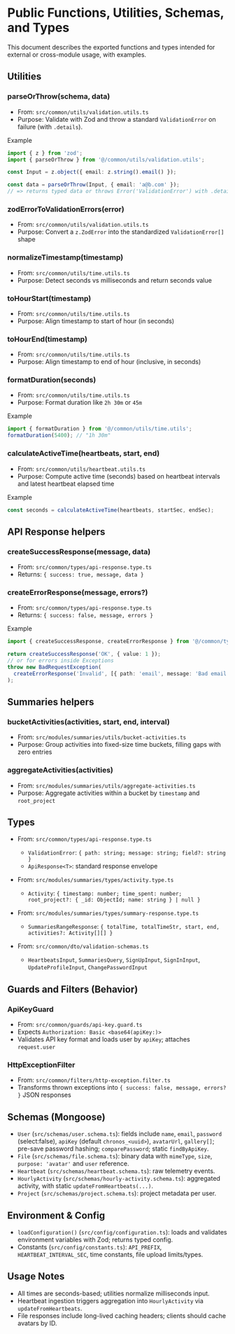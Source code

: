 # Public Functions, Utilities, Schemas, and Types

This document describes the exported functions and types intended for external or cross-module usage, with examples.

## Utilities

### parseOrThrow(schema, data)
- From: `src/common/utils/validation.utils.ts`
- Purpose: Validate with Zod and throw a standard `ValidationError` on failure (with `.details`).

Example
```ts
import { z } from 'zod';
import { parseOrThrow } from '@/common/utils/validation.utils';

const Input = z.object({ email: z.string().email() });

const data = parseOrThrow(Input, { email: 'a@b.com' });
// => returns typed data or throws Error('ValidationError') with .details
```

### zodErrorToValidationErrors(error)
- From: `src/common/utils/validation.utils.ts`
- Purpose: Convert a `z.ZodError` into the standardized `ValidationError[]` shape

### normalizeTimestamp(timestamp)
- From: `src/common/utils/time.utils.ts`
- Purpose: Detect seconds vs milliseconds and return seconds value

### toHourStart(timestamp)
- From: `src/common/utils/time.utils.ts`
- Purpose: Align timestamp to start of hour (in seconds)

### toHourEnd(timestamp)
- From: `src/common/utils/time.utils.ts`
- Purpose: Align timestamp to end of hour (inclusive, in seconds)

### formatDuration(seconds)
- From: `src/common/utils/time.utils.ts`
- Purpose: Format duration like `2h 30m` or `45m`

Example
```ts
import { formatDuration } from '@/common/utils/time.utils';
formatDuration(5400); // "1h 30m"
```

### calculateActiveTime(heartbeats, start, end)
- From: `src/common/utils/heartbeat.utils.ts`
- Purpose: Compute active time (seconds) based on heartbeat intervals and latest heartbeat elapsed time

Example
```ts
const seconds = calculateActiveTime(heartbeats, startSec, endSec);
```

## API Response helpers

### createSuccessResponse(message, data)
- From: `src/common/types/api-response.type.ts`
- Returns: `{ success: true, message, data }`

### createErrorResponse(message, errors?)
- From: `src/common/types/api-response.type.ts`
- Returns: `{ success: false, message, errors }`

Example
```ts
import { createSuccessResponse, createErrorResponse } from '@/common/types/api-response.type';

return createSuccessResponse('OK', { value: 1 });
// or for errors inside Exceptions
throw new BadRequestException(
  createErrorResponse('Invalid', [{ path: 'email', message: 'Bad email', field: 'email' }])
);
```

## Summaries helpers

### bucketActivities(activities, start, end, interval)
- From: `src/modules/summaries/utils/bucket-activities.ts`
- Purpose: Group activities into fixed-size time buckets, filling gaps with zero entries

### aggregateActivities(activities)
- From: `src/modules/summaries/utils/aggregate-activities.ts`
- Purpose: Aggregate activities within a bucket by `timestamp` and `root_project`

## Types

- From: `src/common/types/api-response.type.ts`
  - `ValidationError`: `{ path: string; message: string; field?: string }`
  - `ApiResponse<T>`: standard response envelope

- From: `src/modules/summaries/types/activity.type.ts`
  - `Activity`: `{ timestamp: number; time_spent: number; root_project?: { _id: ObjectId; name: string } | null }`

- From: `src/modules/summaries/types/summary-response.type.ts`
  - `SummariesRangeResponse`: `{ totalTime, totalTimeStr, start, end, activities?: Activity[][] }`

- From: `src/common/dto/validation-schemas.ts`
  - `HeartbeatsInput`, `SummariesQuery`, `SignUpInput`, `SignInInput`, `UpdateProfileInput`, `ChangePasswordInput`

## Guards and Filters (Behavior)

### ApiKeyGuard
- From: `src/common/guards/api-key.guard.ts`
- Expects `Authorization: Basic <base64(apiKey:)>`
- Validates API key format and loads user by `apiKey`; attaches `request.user`

### HttpExceptionFilter
- From: `src/common/filters/http-exception.filter.ts`
- Transforms thrown exceptions into `{ success: false, message, errors? }` JSON responses

## Schemas (Mongoose)

- `User` (`src/schemas/user.schema.ts`): fields include `name`, `email`, `password` (select:false), `apiKey` (default `chronos_<uuid>`), `avatarUrl`, `gallery[]`; pre-save password hashing; `comparePassword`; static `findByApiKey`.
- `File` (`src/schemas/file.schema.ts`): binary data with `mimeType`, `size`, `purpose: 'avatar'` and `user` reference.
- `Heartbeat` (`src/schemas/heartbeat.schema.ts`): raw telemetry events.
- `HourlyActivity` (`src/schemas/hourly-activity.schema.ts`): aggregated activity, with static `updateFromHeartbeats(...)`.
- `Project` (`src/schemas/project.schema.ts`): project metadata per user.

## Environment & Config

- `loadConfiguration()` (`src/config/configuration.ts`): loads and validates environment variables with Zod; returns typed config.
- Constants (`src/config/constants.ts`): `API_PREFIX`, `HEARTBEAT_INTERVAL_SEC`, time constants, file upload limits/types.

## Usage Notes

- All times are seconds-based; utilities normalize milliseconds input.
- Heartbeat ingestion triggers aggregation into `HourlyActivity` via `updateFromHeartbeats`.
- File responses include long-lived caching headers; clients should cache avatars by ID.
